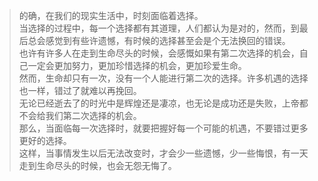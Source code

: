 > 的确，在我们的现实生活中，时刻面临着选择。  
> 当选择的过程中，每一个选择都有其道理，人们都认为是对的，然而，到最后总会感觉到有些许遗憾，有时候的选择甚至会是个无法换回的错误。  
> 也许有许多人在走到生命尽头的时候，会感慨如果有第二次选择的机会，自己一定会更加努力，更加珍惜选择的机会，更加珍爱生命。  
> 然而，生命却只有一次，没有一个人能进行第二次的选择。许多机遇的选择也一样，错过了就难以再挽回。  
> 无论已经逝去了的时光中是辉煌还是凄凉，也无论是成功还是失败，上帝都不会给我们第二次选择的机会。  
> 那么，当面临每一次选择时，就要把握好每一个可能的机遇，不要错过更多更好的选择。  
> 这样，当事情发生以后无法改变时，才会少一些遗憾，少一些悔恨，有一天走到生命尽头的时候，也会无怨无悔了。  
